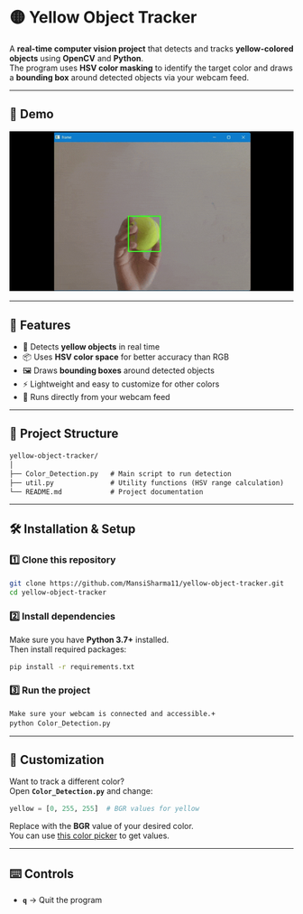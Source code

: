 # 🟡 Yellow Object Tracker

A **real-time computer vision project** that detects and tracks **yellow-colored objects** using **OpenCV** and **Python**.  
The program uses **HSV color masking** to identify the target color and draws a **bounding box** around detected objects via your webcam feed.

---

## 📸 Demo
![Yellow Object Detection Demo](Output-ezgif.com-optimize.gif)


---

## 🚀 Features
- 🎯 Detects **yellow objects** in real time
- 📦 Uses **HSV color space** for better accuracy than RGB
- 🖼 Draws **bounding boxes** around detected objects
- ⚡ Lightweight and easy to customize for other colors
- 🔄 Runs directly from your webcam feed

---

## 📂 Project Structure
```
yellow-object-tracker/
│
├── Color_Detection.py   # Main script to run detection
├── util.py              # Utility functions (HSV range calculation)
└── README.md            # Project documentation
```
---

## 🛠 Installation & Setup

### 1️⃣ Clone this repository
```bash
git clone https://github.com/MansiSharma11/yellow-object-tracker.git
cd yellow-object-tracker
```

### 2️⃣ Install dependencies
Make sure you have **Python 3.7+** installed.  
Then install required packages:
```bash
pip install -r requirements.txt
```

### 3️⃣ Run the project
```bash
Make sure your webcam is connected and accessible.+
python Color_Detection.py
```

---

## 🎨 Customization
Want to track a different color?  
Open **`Color_Detection.py`** and change:
```python
yellow = [0, 255, 255]  # BGR values for yellow
```
Replace with the **BGR** value of your desired color.  
You can use [this color picker](https://colorpicker.me/) to get values.

---

## ⌨️ Controls
- **`q`** → Quit the program
